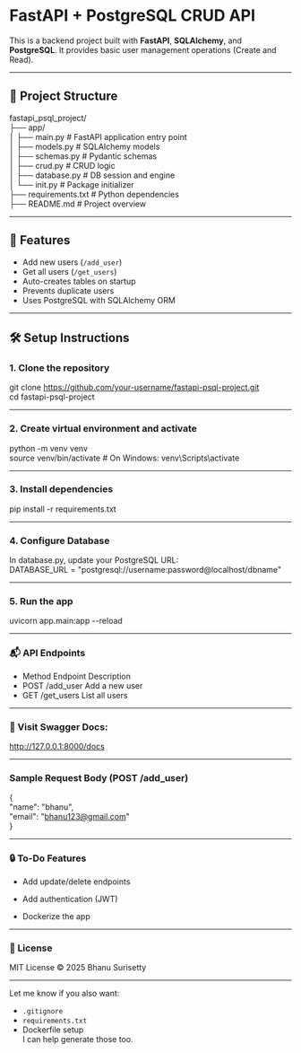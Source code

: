 # FastAPI + PostgreSQL CRUD API

This is a backend project built with **FastAPI**, **SQLAlchemy**, and **PostgreSQL**. It provides basic user management operations (Create and Read).

---
## 📁 Project Structure
fastapi_psql_project/  
├── app/  
│ ├── main.py # FastAPI application entry point  
│ ├── models.py # SQLAlchemy models  
│ ├── schemas.py # Pydantic schemas  
│ ├── crud.py # CRUD logic  
│ ├── database.py # DB session and engine  
│ └── init.py # Package initializer  
├── requirements.txt # Python dependencies  
├── README.md # Project overview  


---

## 🚀 Features

- Add new users (`/add_user`)
- Get all users (`/get_users`)
- Auto-creates tables on startup
- Prevents duplicate users
- Uses PostgreSQL with SQLAlchemy ORM

---

## 🛠 Setup Instructions

### 1. Clone the repository

git clone https://github.com/your-username/fastapi-psql-project.git  
cd fastapi-psql-project

---

### 2. Create virtual environment and activate

python -m venv venv  
source venv/bin/activate  # On Windows: venv\Scripts\activate

---

### 3. Install dependencies
pip install -r requirements.txt

---
### 4. Configure Database
In database.py, update your PostgreSQL URL:  
DATABASE_URL = "postgresql://username:password@localhost/dbname"

---

### 5. Run the app
uvicorn app.main:app --reload

---

### 📬 API Endpoints
- Method	Endpoint	Description
- POST	/add_user	Add a new user
- GET	/get_users	List all users
 ---
### 📘 Visit Swagger Docs:
http://127.0.0.1:8000/docs

---
### Sample Request Body (POST /add_user)
{  
  "name": "bhanu",  
  "email": "bhanu123@gmail.com"  
}

---
### 🔒 To-Do Features
- Add update/delete endpoints

- Add authentication (JWT)

- Dockerize the app

---


### 📄 License
MIT License © 2025 Bhanu Surisetty

---

Let me know if you also want:

- `.gitignore`
- `requirements.txt`
- Dockerfile setup  
I can help generate those too.


